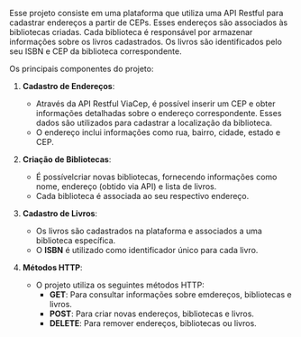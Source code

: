 Esse projeto consiste em uma plataforma que utiliza uma API Restful para cadastrar endereços a partir de CEPs. Esses endereços são associados às bibliotecas criadas. Cada biblioteca é responsável por armazenar informações sobre os livros cadastrados. Os livros são identificados pelo seu ISBN e CEP da biblioteca correspondente.

Os principais componentes do projeto:

1. **Cadastro de Endereços**:
    - Através da API Restful ViaCep, é possível inserir um CEP e obter informações detalhadas sobre o endereço correspondente. Esses dados são utilizados para cadastrar a localização da biblioteca.
    - O endereço inclui informações como rua, bairro, cidade, estado e CEP.

2. **Criação de Bibliotecas**:
    - É possívelcriar novas bibliotecas, fornecendo informações como nome, endereço (obtido via API) e lista de livros.
    - Cada biblioteca é associada ao seu respectivo endereço.

3. **Cadastro de Livros**:
    - Os livros são cadastrados na plataforma e associados a uma biblioteca específica.
    - O **ISBN** é utilizado como identificador único para cada livro.

4. **Métodos HTTP**:
    - O projeto utiliza os seguintes métodos HTTP:
        - **GET**: Para consultar informações sobre emdereços, bibliotecas e livros.
        - **POST**: Para criar novas endereços, bibliotecas e livros.
        - **DELETE**: Para remover endereços, bibliotecas ou livros.
